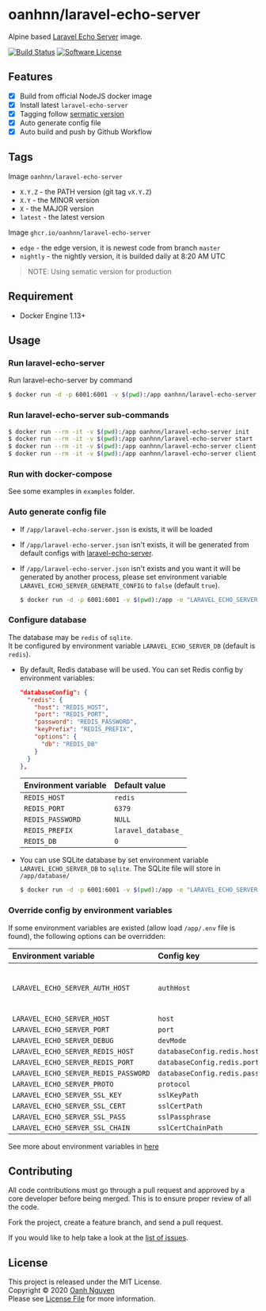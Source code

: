 # oanhnn/laravel-echo-server

Alpine based [Laravel Echo Server](https://github.com/tlaverdure/laravel-echo-server) image.

[![Build Status](https://github.com/oanhnn/docker-laravel-echo-server/workflows/Build%20and%20test/badge.svg)](https://github.com/oanhnn/docker-laravel-echo-server/actions)
[![Software License](https://img.shields.io/github/license/oanhnn/docker-laravel-echo-server.svg)](https://github.com/oanhnn/docker-laravel-echo-server/blob/master/LICENSE)

## Features

- [x] Build from official NodeJS docker image
- [x] Install latest `laravel-echo-server`
- [x] Tagging follow [sermatic version](https://semver.org/spec/v2.0.0.html)
- [x] Auto generate config file
- [x] Auto build and push by Github Workflow

## Tags

Image `oanhnn/laravel-echo-server`

- `X.Y.Z`  - the PATH  version (git tag `vX.Y.Z`)
- `X.Y`    - the MINOR version 
- `X`      - the MAJOR version
- `latest` - the latest version

Image `ghcr.io/oanhnn/laravel-echo-server`

- `edge`         - the edge version, it is newest code from branch `master`
- `nightly`      - the nightly version, it is builded daily at 8:20 AM UTC

> NOTE: Using sematic version for production

## Requirement

- Docker Engine 1.13+

## Usage

### Run laravel-echo-server

Run laravel-echo-server by command

```bash
$ docker run -d -p 6001:6001 -v $(pwd):/app oanhnn/laravel-echo-server
```


### Run laravel-echo-server sub-commands

```bash
$ docker run --rm -it -v $(pwd):/app oanhnn/laravel-echo-server init
$ docker run --rm -it -v $(pwd):/app oanhnn/laravel-echo-server start
$ docker run --rm -it -v $(pwd):/app oanhnn/laravel-echo-server client:add
$ docker run --rm -it -v $(pwd):/app oanhnn/laravel-echo-server client:remove
```

### Run with docker-compose

See some examples in `examples` folder.


### Auto generate config file

- If `/app/laravel-echo-server.json` is exists, it will be loaded
- If `/app/laravel-echo-server.json` isn't exists, it will be generated from default configs with [laravel-echo-server](https://github.com/tlaverdure/laravel-echo-server/blob/master/README.md#configurable-options). 
- If `/app/laravel-echo-server.json` isn't exists and you want it will be generated by another process, 
  please set environment variable `LARAVEL_ECHO_SERVER_GENERATE_CONFIG` to `false` (default `true`).   
  
  ```bash
  $ docker run -d -p 6001:6001 -v $(pwd):/app -e "LARAVEL_ECHO_SERVER_GENERATE_CONFIG=false" oanhnn/laravel-echo-server
  ```


### Configure database

The database may be `redis` of `sqlite`.   
It be configured by environment variable `LARAVEL_ECHO_SERVER_DB` (default is `redis`). 


- By default, Redis database will be used. You can set Redis config by environment variables:

  ```json
  "databaseConfig": {
    "redis": {
      "host": "REDIS_HOST",
      "port": "REDIS_PORT",
      "password": "REDIS_PASSWORD",
      "keyPrefix": "REDIS_PREFIX",
      "options": {
        "db": "REDIS_DB"
      }
    }
  },
  ```

  | Environment variable | Default value       |
  |:---------------------|:--------------------|
  | `REDIS_HOST`         | `redis`             |
  | `REDIS_PORT`         | `6379`              |
  | `REDIS_PASSWORD`     | `NULL`              |
  | `REDIS_PREFIX`       | `laravel_database_` |
  | `REDIS_DB`           | `0`                 |

- You can use SQLite database by set environment variable `LARAVEL_ECHO_SERVER_DB` to `sqlite`. 
  The SQLite file will store in `/app/database/`

  ```bash
  $ docker run -d -p 6001:6001 -v $(pwd):/app -e "LARAVEL_ECHO_SERVER_DB=sqlite" oanhnn/laravel-echo-server
  ```


### Override config by environment variables

If some environment variables are existed (allow load `/app/.env` file is found), the following options can be overridden:

| Environment variable                 | Config key                      | Note |
|:-------------------------------------|:--------------------------------|:-----|
| `LARAVEL_ECHO_SERVER_AUTH_HOST`      | `authHost`                      | This option will fall back to the `LARAVEL_ECHO_SERVER_HOST` option as the default if that is set. |
| `LARAVEL_ECHO_SERVER_HOST`           | `host`                          | |
| `LARAVEL_ECHO_SERVER_PORT`           | `port`                          | |
| `LARAVEL_ECHO_SERVER_DEBUG`          | `devMode`                       | |
| `LARAVEL_ECHO_SERVER_REDIS_HOST`     | `databaseConfig.redis.host`     | |
| `LARAVEL_ECHO_SERVER_REDIS_PORT`     | `databaseConfig.redis.port`     | |
| `LARAVEL_ECHO_SERVER_REDIS_PASSWORD` | `databaseConfig.redis.password` | |
| `LARAVEL_ECHO_SERVER_PROTO`          | `protocol`                      | |
| `LARAVEL_ECHO_SERVER_SSL_KEY`        | `sslKeyPath`                    | |
| `LARAVEL_ECHO_SERVER_SSL_CERT`       | `sslCertPath`                   | |
| `LARAVEL_ECHO_SERVER_SSL_PASS`       | `sslPassphrase`                 | |
| `LARAVEL_ECHO_SERVER_SSL_CHAIN`      | `sslCertChainPath`              | |

See more about environment variables in [here](https://github.com/tlaverdure/laravel-echo-server/blob/master/README.md#dotenv)


## Contributing

All code contributions must go through a pull request and approved by a core developer before being merged. 
This is to ensure proper review of all the code.

Fork the project, create a feature branch, and send a pull request.

If you would like to help take a look at the [list of issues](https://github.com/oanhnn/docker-laravel-echo-server/issues).

## License

This project is released under the MIT License.   
Copyright © 2020 [Oanh Nguyen](https://github.com/oanhnn)   
Please see [License File](https://github.com/oanhnn/docker-laravel-echo-server/blob/master/LICENSE) for more information.
